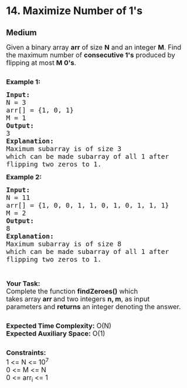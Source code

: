 # 14. Maximize Number of 1's
## Medium 
<div class="problem-statement">
                <p></p><p><span style="font-size:18px">Given a binary array <strong>arr</strong> of size <strong>N</strong> and an integer <strong>M</strong>. Find the maximum number of <strong>consecutive 1's</strong> produced by flipping at most <strong>M 0's</strong>.</span><br>
&nbsp;</p>

<p><span style="font-size:18px"><strong>Example 1:</strong></span></p>

<pre><span style="font-size:18px"><strong>Input:
</strong>N = 3
arr[] = {1, 0, 1}
M = 1
<strong>Output:</strong>
3
<strong>Explanation:</strong>
Maximum subarray is of size 3
which can be made subarray of all 1 after
flipping two zeros to 1.</span></pre>

<p><span style="font-size:18px"><strong>Example 2:</strong></span></p>

<pre><span style="font-size:18px"><strong>Input:
</strong>N = 11
arr[] = {1, 0, 0, 1, 1, 0, 1, 0, 1, 1, 1}
M = 2
<strong>Output:</strong>
8
<strong>Explanation:</strong>
Maximum subarray is of size 8
which can be made subarray of all 1 after
flipping two zeros to 1.
</span></pre>

<p>&nbsp;</p>

<p><span style="font-size:18px"><strong>Your Task:</strong><br>
Complete the function <strong>findZeroes()</strong>&nbsp;which takes&nbsp;array&nbsp;<strong>arr&nbsp;</strong>and two integers&nbsp;<strong>n, m</strong>,&nbsp;as input parameters&nbsp;and <strong>returns</strong> an integer denoting the answer. </span><br>
&nbsp;</p>

<p><span style="font-size:18px"><strong>Expected Time Complexity:</strong>&nbsp;O(N)<br>
<strong>Expected Auxiliary Space:</strong>&nbsp;O(1)</span><br>
&nbsp;</p>

<p><span style="font-size:18px"><strong>Constraints:</strong><br>
1 &lt;= N &lt;= 10<sup>7</sup><br>
0 &lt;= M &lt;= N<br>
0 &lt;= arr<sub>i</sub> &lt;= 1</span></p>
 <p></p>
            </div>